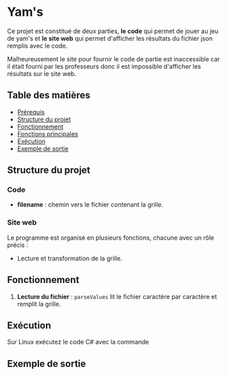 # Yam's

Ce projet est constitué de deux parties, **le code** qui permet de jouer au jeu de yam's et **le site web** qui permet d'afficher les résultats du fichier json remplis avec le code. 

Malheureusement le site pour fournir le code de partie est inaccessible car il était fourni par les professeurs donc il est impossible d'afficher les résultats sur le site web.


## Table des matières
- [Prérequis](#prérequis)  
- [Structure du projet](#structure-du-projet)  
- [Fonctionnement](#fonctionnement)  
- [Fonctions principales](#fonctions-principales)  
- [Exécution](#exécution)  
- [Exemple de sortie](#exemple-de-sortie)  


## Structure du projet

### Code
- **filename** : chemin vers le fichier contenant la grille.  

### Site web
Le programme est organisé en plusieurs fonctions, chacune avec un rôle précis :  
- Lecture et transformation de la grille.
  

## Fonctionnement

1. **Lecture du fichier** : `parseValues` lit le fichier caractère par caractère et remplit la grille.  


## Exécution

Sur Linux exécutez le code C# avec la commande 


## Exemple de sortie


